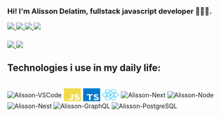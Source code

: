 ### Hi! I'm Alisson Delatim, fullstack javascript developer 🧑‍💻🚀.

<div>
  <a href="https://www.facebook.com/alisson.delatim" target="_blank">
    <img src="https://img.shields.io/badge/Facebook-1877F2?style=for-the-badge&logo=facebook&logoColor=white" target="_blank"> 
  </a>
  <a href="https://www.instagram.com/alisson.delatim" target="_blank">
    <img src="https://img.shields.io/badge/Instagram-E4405F?style=for-the-badge&logo=instagram&logoColor=white" target="_blank"> 
  </a> 
  <a href="https://www.linkedin.com/in/alisson-delatim-b730a717a" target="_blank">
    <img src="https://img.shields.io/badge/LinkedIn-0077B5?style=for-the-badge&logo=linkedin&logoColor=white" target="_blank"> 
  </a>
  <a href="https://github.com/alissondel" target="_blank">
    <img src="https://img.shields.io/badge/GitHub-100000?style=for-the-badge&logo=github&logoColor=white" target="_blank"> 
  </a>
</div>

###

<div>
  <a href="https://github.com/alissondel">
    <img hewight="180em" src="https://github-readme-stats.vercel.app/api?username=alissondel&show_icons=true&theme=dracula&include_all_commits=true&count_private=true" />
     <img hewight="180em" src="https://github-readme-stats.vercel.app/api/top-langs/?username=alissondel&layout=compact&langs_count=16&theme=dracula" />
  </a>
</div>

## Technologies i use in my daily life:

<div style="display: inline_block"><br>
  <img align="center" title="VSCode" alt="Alisson-VSCode" height="30" width="40" src="https://cdn.jsdelivr.net/gh/devicons/devicon/icons/vscode/vscode-original.svg">
  <img align="center" title="Javascript" alt="Alisson-Js" height="30" width="40" src="https://raw.githubusercontent.com/devicons/devicon/master/icons/javascript/javascript-plain.svg">
  <img align="center" title="Typescript" alt="Alisson-Ts" height="30" width="40" src="https://raw.githubusercontent.com/devicons/devicon/master/icons/typescript/typescript-plain.svg">
  <img align="center" title="ReactJS" alt="Alisson-React" height="30" width="40" src="https://raw.githubusercontent.com/devicons/devicon/master/icons/react/react-original.svg">
  <img align="center" title="NextJS" alt="Alisson-Next" height="30" width="40" src="https://cdn.jsdelivr.net/gh/devicons/devicon/icons/nextjs/nextjs-line.svg">
  <img align="center" title="NodeJS" alt="Alisson-Node" height="30" width="40" src="https://cdn.jsdelivr.net/gh/devicons/devicon/icons/nodejs/nodejs-original.svg">
  <img align="center" title="NESTJS" alt="Alisson-Nest" height="30" width="40" src="https://cdn.jsdelivr.net/gh/devicons/devicon/icons/nestjs/nestjs-plain.svg">
  <img align="center" title="GraphQL" alt="Alisson-GraphQL" height="30" width="40" src="https://cdn.jsdelivr.net/gh/devicons/devicon/icons/graphql/graphql-plain.svg">
  <img align="center" title="PostgreSQL" alt="Alisson-PostgreSQL" height="30" width="40" src="https://cdn.jsdelivr.net/gh/devicons/devicon/icons/postgresql/postgresql-original.svg"> 
</div>



<!-- - 💻 I’m currently working on ...
- 🌱 I’m currently learning ...
- 👯 I’m looking to collaborate on ...
- 🤔 I’m looking for help with ...
- 💬 Ask me about ...
- 📫 How to reach me: ...
- 😄 Pronouns: ...
- ⚡ Fun fact: ...

 -->
